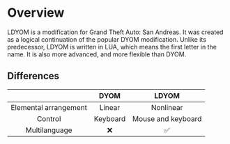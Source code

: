 # Overview
LDYOM is a modification for Grand Theft Auto: San Andreas. It was created as a logical continuation of the popular DYOM modification. Unlike its predecessor, LDYOM is written in LUA, which means the first letter in the name. It is also more advanced, and more flexible than DYOM.
## Differences

|                       |    DYOM    |        LDYOM       |
|:---------------------:|:----------:|:------------------:|
| Elemental arrangement |   Linear   |     Nonlinear      |
|         Control       |  Keyboard  | Mouse and keyboard |
|     Multilanguage     |     :x:    | :white_check_mark: |